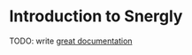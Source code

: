 # Introduction to Snergly

TODO: write [great documentation](http://jacobian.org/writing/what-to-write/)
